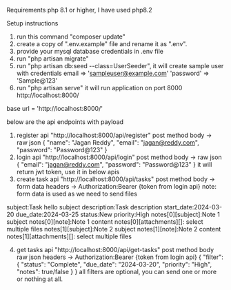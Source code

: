 Requirements
php 8.1 or higher, I have used php8.2

Setup instructions

1. run this command "composer update"
2. create a copy of ".env.example" file and rename it as ".env".
3. provide your mysql database credentials in .env file
4. run "php artisan migrate"
5. run "php artisan db:seed --class=UserSeeder", it will create sample user with credentials
		email => 'sampleuser@example.com'
        'password' => 'Sample@123'
6. run "php artisan serve" it will run application on port 8000
http://localhost:8000/

base url = 'http://localhost:8000/'


below are the api endpoints with payload
1. register api "http://localhost:8000/api/register"
post method
body -> raw json
{
    "name": "Jagan Reddy",
    "email": "jagan@reddy.com",
    "password": "Password@123"
}
2. login api "http://localhost:8000/api/login"
post method
body -> raw json
{
    "email": "jagan@reddy.com",
    "password": "Password@123"
}
it will return jwt token, use it in below apis
3. create task api "http://localhost:8000/api/tasks"
post method
body -> form data
headers -> Authorization:Bearer {token from login api}
note: form data is used as we need to send files

subject:Task hello subject
description:Task description
start_date:2024-03-20
due_date:2024-03-25
status:New
priority:High
notes[0][subject]:Note 1 subject
notes[0][note]:Note 1 content
notes[0][attachments][]: select multiple files
notes[1][subject]:Note 2 subject
notes[1][note]:Note 2 content
notes[1][attachments][]: select multiple files

4. get tasks api "http://localhost:8000/api/get-tasks"
post method
body raw json
headers -> Authorization:Bearer {token from login api}
{
    "filter": {
        "status": "Complete",
        "due_date": "2024-03-20",
        "priority": "High",
        "notes": true/false
    }
}
all filters are optional, you can send one or more or nothing at all.